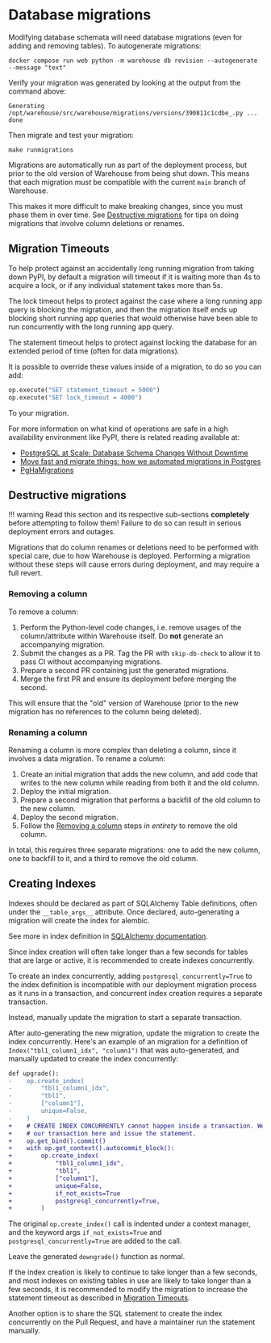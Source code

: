 # Database migrations

Modifying database schemata will need database migrations (even for adding and
removing tables). To autogenerate migrations:

```shell
docker compose run web python -m warehouse db revision --autogenerate --message "text"
```

Verify your migration was generated by looking at the output from the command
above:

```shellsession
Generating /opt/warehouse/src/warehouse/migrations/versions/390811c1cdbe_.py ... done
```

Then migrate and test your migration:

```shell
make runmigrations
```

Migrations are automatically run as part of the deployment process, but prior
to the old version of Warehouse from being shut down. This means that each
migration *must* be compatible with the current `main` branch of Warehouse.

This makes it more difficult to make breaking changes, since you must phase
them in over time. See [Destructive migrations](#destructive-migrations) for tips on doing
migrations that involve column deletions or renames.

## Migration Timeouts

To help protect against an accidentally long running migration from taking down
PyPI, by default a migration will timeout if it is waiting more than 4s to
acquire a lock, or if any individual statement takes more than 5s.

The lock timeout helps to protect against the case where a long running app
query is blocking the migration, and then the migration itself ends up
blocking short running app queries that would otherwise have been able to
run concurrently with the long running app query.

The statement timeout helps to protect against locking the database for an
extended period of time (often for data migrations).

It is possible to override these values inside of a migration, to do so you can
add:

```python
op.execute("SET statement_timeout = 5000")
op.execute("SET lock_timeout = 4000")
```

To your migration.

For more information on what kind of operations are safe in a high availability
environment like PyPI, there is related reading available at:

- [PostgreSQL at Scale: Database Schema Changes Without Downtime](https://medium.com/paypal-tech/postgresql-at-scale-database-schema-changes-without-downtime-20d3749ed680)
- [Move fast and migrate things: how we automated migrations in Postgres](https://benchling.engineering/move-fast-and-migrate-things-how-we-automated-migrations-in-postgres-d60aba0fc3d4)
- [PgHaMigrations](https://github.com/braintree/pg_ha_migrations)

## Destructive migrations

!!! warning
    Read this section and its respective sub-sections **completely** before
    attempting to follow them! Failure to do so can result in serious
    deployment errors and outages.

Migrations that do column renames or deletions need to be performed
with special care, due to how Warehouse is deployed. Performing a
migration without these steps will cause errors during deployment,
and may require a full revert.

### Removing a column

To remove a column:

1. Perform the Python-level code changes, i.e. remove usages of the
   column/attribute within Warehouse itself. Do **not** generate
   an accompanying migration.
2. Submit the changes as a PR. Tag the PR with `skip-db-check` to allow
   it to pass CI without accompanying migrations.
3. Prepare a second PR containing just the generated migrations.
4. Merge the first PR and ensure its deployment before merging the second.

This will ensure that the "old" version of Warehouse (prior to the new migration
has no references to the column being deleted).

### Renaming a column

Renaming a column is more complex than deleting a column, since it involves
a data migration. To rename a column:

1. Create an initial migration that adds the new column, and add code that
   writes to the new column while reading from both it and the old column.
2. Deploy the initial migration.
3. Prepare a second migration that performs a backfill of the old column to
   the new column.
4. Deploy the second migration.
5. Follow the [Removing a column](#removing-a-column) steps *in entirety* to remove the old
   column.

In total, this requires three separate migrations: one to add the new column,
one to backfill to it, and a third to remove the old column.

## Creating Indexes

Indexes should be declared as part of SQLAlchemy Table definitions,
often under the `__table_args__` attribute.
Once declared, auto-generating a migration will create the index for alembic.

See more in index definition in
[SQLAlchemy documentation](https://docs.sqlalchemy.org/en/20/core/constraints.html#schema-indexes).

Since index creation will often take longer than a few seconds
for tables that are large or active,
it is recommended to create indexes concurrently.

To create an index concurrently, adding `postgresql_concurrently=True`
to the index definition is incompatible with our deployment migration process
as it runs in a transaction, and concurrent index creation requires a separate transaction.

Instead, manually update the migration to start a separate transaction.

After auto-generating the new migration, update the migration to create the index concurrently.
Here's an example of an migration for a definition of `Index("tbl1_column1_idx", "column1")`
that was auto-generated, and manually updated to create the index concurrently:

```diff
def upgrade():
-    op.create_index(
-        "tbl1_column1_idx",
-        "tbl1",
-        ["column1"],
-        unique=False,
-    )
+    # CREATE INDEX CONCURRENTLY cannot happen inside a transaction. We'll close
+    # our transaction here and issue the statement.
+    op.get_bind().commit()
+    with op.get_context().autocommit_block():
+        op.create_index(
+            "tbl1_column1_idx",
+            "tbl1",
+            ["column1"],
+            unique=False,
+            if_not_exists=True
+            postgresql_concurrently=True,
+        )
```

The original `op.create_index()` call is indented under a context manager,
and the keyword args `if_not_exists=True` and `postgresql_concurrently=True`
are added to the call.

Leave the generated `downgrade()` function as normal.

If the index creation is likely to continue to take longer than a few seconds,
and most indexes on existing tables in use are likely to take longer than a few seconds,
it is recommended to modify the migration to increase the statement timeout
as described in [Migration Timeouts](#migration-timeouts).

Another option is to share the SQL statement to create the index concurrently
on the Pull Request, and have a maintainer run the statement manually.

